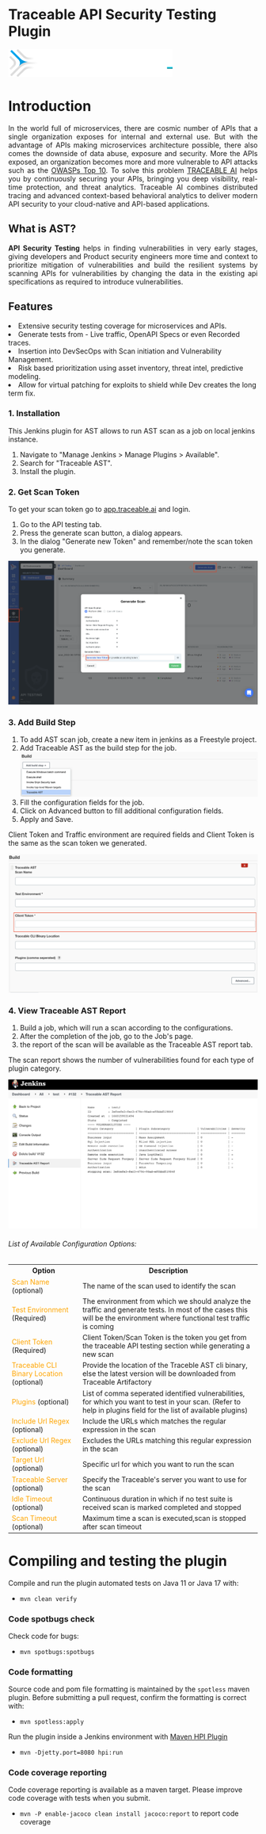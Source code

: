# Traceable API Security Testing Plugin
<img>![img.png](img.png)</img>
# Introduction
<p align="justify">
In the world full of microservices, there are cosmic number of APIs that a single organization exposes for internal and external use. But with the advantage of APIs making microservices architecture possible, there also comes the downside of data abuse, exposure and security. More the APIs exposed, an organization becomes more and more vulnerable to API attacks such as the <a href="https://owasp.org/www-project-top-ten/">OWASPs Top 10</a>. To solve this problem <a href="www.traceable.ai">TRACEABLE AI</a> helps you by continuously securing your APIs, bringing you deep visibility, real-time protection, and threat analytics. Traceable AI combines distributed tracing and advanced context-based behavioral analytics to deliver modern API security to your cloud-native and API-based applications.
</p>

## What is AST?
<p align="justify">
<b>API Security Testing</b> helps in finding vulnerabilities in very early stages, giving developers and Product security engineers more time and context to prioritize mitigation of vulnerabilities and build the resilient systems by scanning APIs for vulnerabilities by changing the data in the existing api specifications as required to introduce vulnerabilities.
</p>

## Features
<li>Extensive security testing coverage for microservices and APIs.</li>
<li>Generate tests from - Live traffic, OpenAPI Specs or even Recorded traces.</li> 
<li>Insertion into DevSecOps with Scan initiation and Vulnerability Management.</li>
<li>Risk based prioritization using asset inventory, threat intel, predictive modeling.</li>
<li>Allow for virtual patching for exploits to shield while Dev creates the long term fix.</li>



### 1. Installation
This Jenkins plugin for AST allows to run AST scan as a job on local jenkins instance.

<ol>
<li>Navigate to "Manage Jenkins > Manage Plugins > Available".</li>
<li>Search for "Traceable AST".</li>
<li>Install the plugin.</li>
</ol>

### 2. Get Scan Token

To get your scan token go to [app.traceable.ai](https://app.traceable.ai/) and login.
<ol>
<li>Go to the API testing tab.</li>
<li>Press the generate scan button, a dialog appears.</li>
<li>In the dialog "Generate new Token" and remember/note the scan token you generate.</li>
</ol>

<img src="src/main/webapp/img/Readme_get_token.png"/>

### 3. Add Build Step


<ol>
    <li>To add AST scan job, create a new item in jenkins as a Freestyle project.</li>
    <li>Add Traceable AST as the build step for the job.</li>
    <img src="src/main/webapp/img/Readme_add_build.png"/>
    <li>Fill the configuration fields for the job.</li>
    <li>Click on Advanced button to fill additional configuration fields.</li>
    <li>Apply and Save.</li>
    
</ol>
Client Token and Traffic environment are required fields and Client Token is the same as the scan token we generated.
<p></p>
<img src="src/main/webapp/img/Readme_add_configuration.png"/>

### 4. View Traceable AST Report

<ol>
<li>Build a job, which will run a scan according to the configurations.</li>
<li>After the completion of the job, go to the Job's page.</li>
<li>the report of the scan will be available as the Traceable AST report tab.</li>
</ol>
The scan report shows the number of vulnerabilities found for each type of plugin category.
<p></p>
<img src="src/main/webapp/img/Readme_report.png"/>

<h6>List of Available Configuration Options:</h6>

<table>
<tr>
<th>Option</th>
<th>Description</th>
</tr>
<tr>
<td><span style="color:Orange">Scan Name</span> (optional)</td>
<td>The name of the scan used to identify the scan</td>
</tr>
<tr>
<td><span style="color:Orange">Test Environment</span> (Required)</td>
<td>The environment from which we should analyze the traffic and generate tests. In most of the cases this will be the environment where functional test traffic is coming</td>
</tr>
<tr>
<td><span style="color:Orange">Client Token</span> (Required)</td>
<td>Client Token/Scan Token is the token you get from the traceable API testing section while generating a new scan</td>
</tr>
<tr>
<td><span style="color:Orange">Traceable CLI Binary Location</span> (optional)</td>
<td>Provide the location of the Traceble AST cli binary, else the latest version will be downloaded from Traceable Artifactory</td>
</tr>
<tr>
<td ><span style="color:Orange">Plugins</span> (optional)</td>
<td>List  of comma seperated identified vulnerabilities, for which you want to test in your scan. (Refer to help in plugins field for the list of available plugins)</td>
</tr>
<tr>
<td ><span style="color:Orange">Include Url Regex</span> (optional)</td>
<td>Include the URLs which matches the regular expression in the scan</td>
</tr>
<tr>
<td ><span style="color:Orange">Exclude Url Regex</span> (optional)</td>
<td>Excludes the URLs matching this regular expression in the scan</td>
</tr>
<tr>
<td ><span style="color:Orange">Target Url</span> (optional)</td>
<td>Specific url for which you want to run the scan</td>
</tr>
<tr>
<td ><span style="color:Orange">Traceable Server</span> (optional)</td>
<td>Specify the Traceable's server you want to use for the scan</td>
</tr>
<tr>
<td><span style="color:Orange">Idle Timeout</span> (optional)</td>
<td>Continuous duration in which if no test suite is received scan is marked completed and stopped</td>
</tr>
<tr>
<td><span style="color:Orange">Scan Timeout</span> (optional)</td>
<td>Maximum time a scan is executed,scan is stopped after scan timeout</td>
</tr>
</table>

# Compiling and testing the plugin

Compile and run the plugin automated tests on Java 11 or Java 17 with:

* `mvn clean verify`

### Code spotbugs check 

Check code for bugs:

* `mvn spotbugs:spotbugs`

### Code formatting

Source code and pom file formatting is maintained by the `spotless` maven plugin.
Before submitting a pull request, confirm the formatting is correct with:

* `mvn spotless:apply`

Run the plugin inside a Jenkins environment with <a href="https://jenkinsci.github.io/maven-hpi-plugin/run-mojo.html">Maven HPI Plugin</a>

* `mvn -Djetty.port=8080 hpi:run`
### Code coverage reporting

Code coverage reporting is available as a maven target.
Please improve code coverage with tests when you submit.

* `mvn -P enable-jacoco clean install jacoco:report` to report code coverage









